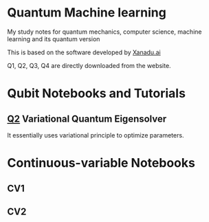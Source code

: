 # Quantum Machine learning
My study notes for quantum mechanics, computer science, machine learning and its quantum version

This is based on the software developed by [Xanadu.ai](https://www.xanadu.ai)

Q1, Q2, Q3, Q4 are directly downloaded from the website.

# Qubit Notebooks and Tutorials
## [Q2](https://github.com/zxqlxy/Quantum_Machine_Learning/blob/master/examples/Q2_variational-quantum-eigensolver.ipynb) Variational Quantum Eigensolver
It essentially uses variational principle to optimize parameters.

# Continuous-variable Notebooks

## CV1

## CV2

